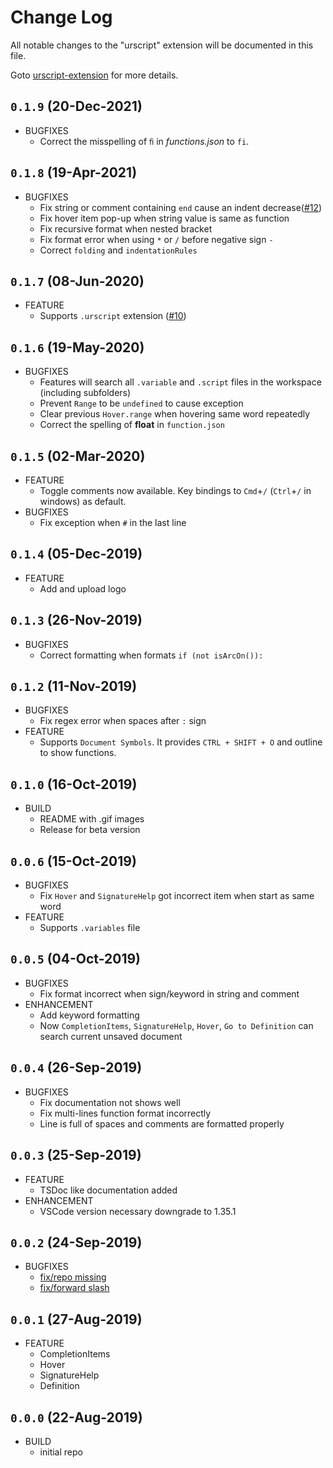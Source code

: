 # Change Log
All notable changes to the "urscript" extension will be documented in this file.

Goto [urscript-extension](https://github.com/ahernguo/urscript-extension) for more details.

## `0.1.9` (20-Dec-2021)
* BUGFIXES
  * Correct the misspelling of `ﬁ` in _functions.json_ to `fi`.

## `0.1.8` (19-Apr-2021)
* BUGFIXES
  * Fix string or comment containing `end` cause an indent decrease([#12](https://github.com/ahernguo/urscript-extension/issues/12))
  * Fix hover item pop-up when string value is same as function
  * Fix recursive format when nested bracket
  * Fix format error when using `*` or `/` before negative sign `-`
  * Correct `folding` and `indentationRules`

## `0.1.7` (08-Jun-2020)
* FEATURE
  * Supports `.urscript` extension ([#10](https://github.com/ahernguo/urscript-extension/pull/10))

## `0.1.6` (19-May-2020)
* BUGFIXES
  * Features will search all `.variable` and `.script` files in the workspace (including subfolders)
  * Prevent `Range` to be `undefined` to cause exception
  * Clear previous `Hover.range` when hovering same word repeatedly
  * Correct the spelling of **float** in `function.json`

## `0.1.5` (02-Mar-2020)
* FEATURE
  * Toggle comments now available. Key bindings to `Cmd`+`/` (`Ctrl`+`/` in windows) as default.
* BUGFIXES
  * Fix exception when `#` in the last line

## `0.1.4` (05-Dec-2019)
* FEATURE
  * Add and upload logo

## `0.1.3` (26-Nov-2019)
* BUGFIXES
  * Correct formatting when formats `if (not isArcOn()):`

## `0.1.2` (11-Nov-2019)
* BUGFIXES
  * Fix regex error when spaces after `:` sign
* FEATURE
  * Supports `Document Symbols`. It provides `CTRL + SHIFT + O` and outline to show functions.

## `0.1.0` (16-Oct-2019)
* BUILD
  * README with .gif images
  * Release for beta version

## `0.0.6` (15-Oct-2019)
* BUGFIXES
  * Fix `Hover` and `SignatureHelp` got incorrect item when start as same word
* FEATURE
  * Supports `.variables` file


## `0.0.5` (04-Oct-2019)
* BUGFIXES
  * Fix format incorrect when sign/keyword in string and comment
* ENHANCEMENT
  * Add keyword formatting
  * Now `CompletionItems`, `SignatureHelp`, `Hover`, `Go to Definition` can search current unsaved document

## `0.0.4` (26-Sep-2019)
* BUGFIXES
  * Fix documentation not shows well
  * Fix multi-lines function format incorrectly
  * Line is full of spaces and comments are formatted properly

## `0.0.3` (25-Sep-2019)
* FEATURE
  * TSDoc like documentation added
* ENHANCEMENT
  * VSCode version necessary downgrade to 1.35.1

## `0.0.2` (24-Sep-2019)
* BUGFIXES
  * [fix/repo missing](https://github.com/ahernguo/urscript-extension/pull/2)
  * [fix/forward slash](https://github.com/ahernguo/urscript-extension/pull/3)

## `0.0.1` (27-Aug-2019)
* FEATURE
  * CompletionItems
  * Hover
  * SignatureHelp
  * Definition

## `0.0.0` (22-Aug-2019)
* BUILD
  * initial repo